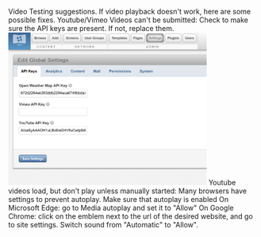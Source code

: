 Video Testing suggestions.
If video playback doesn't work, here are some possible fixes.
Youtube/Vimeo Videos can't be submitted:
    Check to make sure the API keys are present. If not, replace them.
    <img src="API_Key_Location.png" alt="drawing" width="400"/>
Youtube videos load, but don't play unless manually started:
    Many browsers have settings to prevent autoplay. Make sure that autoplay is enabled
        On Microsoft Edge: go to Media autoplay and set it to "Allow"
        On Google Chrome: click on the emblem next to the url of the desired website, and go to site settings. Switch sound from "Automatic" to "Allow".
